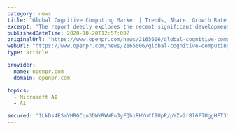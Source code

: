 ```yaml
---
category: news
title: "Global Cognitive Computing Market | Trends, Share, Growth Rate, Opportunities And Market Forecast 2019-2026"
excerpt: "The report deeply explores the recent significant developments by the leading vendors and innovation profiles in the Global Cognitive Computing Market including Google; IBM Corporation; Microsoft ..."
publishedDateTime: 2020-10-20T12:57:00Z
originalUrl: "https://www.openpr.com/news/2165606/global-cognitive-computing-market-trends-share-growth-rate"
webUrl: "https://www.openpr.com/news/2165606/global-cognitive-computing-market-trends-share-growth-rate"
type: article

provider:
  name: openpr.com
  domain: openpr.com

topics:
  - Microsoft AI
  - AI

secured: "1LkDs4ESmYHRGCqu3DWYRWWFuJyFQhxRHYnCf9UpP/pYZv2rBl6F7UggHFT3YJkLf4b7nBak58Ogqlg4JPY2QTaxDHdNOJmaqUWGNc3sw3J3wf9oX0ZvLIodK6f/EsbGpaRSe/rf/SF+8GX+6LRSdQvR5uMz7I0xTLcs0MbONJoffFsE8HGlw9tT5Ye9lbZ+0vhOjY1GEyFqabotc8K5AD2CAJN6FhmTzocZbcmbIoFDH0NypIXGeFAFfzi6bV9GRyKunZMfpbYiPvZSZXZac7nYn2hsmMy94BwIhStR+EEx0xCdjdcIBwW5ZXXsZ87Wtyk8zWkIYZdwb4BWNAqRlZLMz+u01pdSQD73EGwBn00=;3zF980LNqsoID3C5kbswmA=="
---
```


